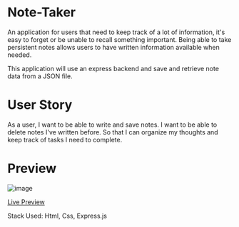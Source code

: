 # Note-Taker

An application for users that need to keep track of a lot of information, it's easy to forget or be unable to recall something important. Being able to take persistent notes allows users to have written information available when needed.

This application will use an express backend and save and retrieve note data from a JSON file.

# User Story

As a user, I want to be able to write and save notes.
I want to be able to delete notes I've written before.
So that I can organize my thoughts and keep track of tasks I need to complete.

# Preview

![image](https://user-images.githubusercontent.com/48987979/71690698-5b1d8c80-2d9d-11ea-8134-b4d15dc43e28.png)

 [Live Preview](http://localhost:3000/)

Stack Used: 
Html, Css, Express.js

